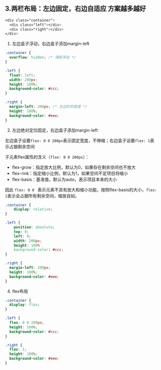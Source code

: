 ## 3.两栏布局：左边固定，右边自适应 方案越多越好
~~~css
<div class="container">
  <div class="left"></div>
  <div class="right"></div>
</div>
~~~
1. 左边盒子浮动，右边盒子添加margin-left
~~~css
.container {
  overflow: hidden; /* 清除浮动 */
}

.left {
  float: left;
  width: 200px;
  height: 100%;
  background-color: #ccc;
}

.right {
  margin-left: 200px; /* 左边栏的宽度 */
  height: 100%;
  background-color: #eee;
}
~~~
2. 左边绝对定位固定，右边盒子添加margin-left

左边盒子设置`flex: 0 0 200px`表示固定宽度，不伸缩；右边盒子设置`flex: 1`表示占据剩余空间

子元素flex属性的含义（`flex: 0 0 200px`）：
+ flex-grow：指定放大比例，默认为0，如果存在剩余空间也不放大
+ flex-rink：指定缩小比例，默认为1，如果空间不足项目将缩小
+ flex-basis：基准值，默认为auto，表示项目本来的大小

因此 `flex: 0 0 ` 表示元素不具有放大和缩小功能，按照flex-basis的大小，`flex: 1`表示会占据所有剩余空间，缩放自如。
~~~css
.container {
    display: relative;
}

.left {
    position: absolute;
    top: 0;
    left: 0;
    width: 200px;
    height: 100%
    background-color: #ccc;
}

.right {
  margin-left: 200px; 
  height: 100%;
  background-color: #eee;
}
~~~
4. flex布局
~~~css
.container {
  display: flex;
}

.left {
  flex: 0 0 200px;
  height: 100%;
  background-color: #ccc;
}

.right {
  flex: 1;
  height: 100%;
  background-color: #eee;
}

~~~


